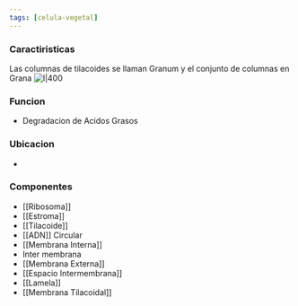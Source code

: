 ```yaml
---
tags: [celula-vegetal]
---
```


### Caractiristicas
Las columnas de tilacoides se llaman Granum y el conjunto de columnas en Grana
	![I|400](https://i.imgur.com/O9Rxs4H.png)



### Funcion
- Degradacion de Acidos Grasos

### Ubicacion
- 

### Componentes
- [[Ribosoma]]
- [[Estroma]]
- [[Tilacoide]]
- [[ADN]] Circular
- [[Membrana Interna]]
- Inter membrana
- [[Membrana Externa]]
- [[Espacio Intermembrana]]
- [[Lamela]]
- [[Membrana Tilacoidal]]

